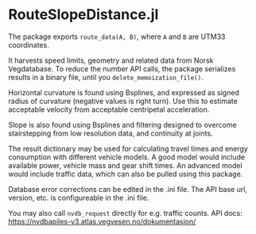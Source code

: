 # RouteSlopeDistance.jl

The package exports `route_data(A, B)`, where `A` and `B` are UTM33 coordinates. 

It harvests speed limits, geometry and related data from Norsk Vegdatabase. To reduce the number API calls, the package serializes results in a binary file, until you `delete_memoization_file()`. 

Horizontal curvature is found using Bsplines, and expressed as signed radius of curvature (negative values is right turn). Use this to estimate acceptable velocity from acceptable centripetal acceleration.

Slope is also found using Bsplines and filtering designed to overcome stairstepping from low resolution data, and continuity at joints.

The result dictionary may be used for calculating travel times and energy consumption with different vehicle models. 
A good model would include available power, vehicle mass and gear shift times. An advanced model would include
traffic data, which can also be pulled using this package.

Database error corrections can be edited in the .ini file. The API base url, version, etc. is configureable in the .ini file. 
 
You may also call `nvdb_request` directly for e.g. traffic counts. API docs: https://nvdbapiles-v3.atlas.vegvesen.no/dokumentasjon/